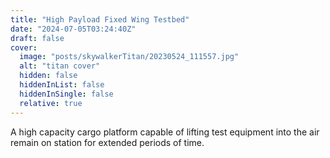 ```yaml
---
title: "High Payload Fixed Wing Testbed"
date: "2024-07-05T03:24:40Z"
draft: false
cover:
  image: "posts/skywalkerTitan/20230524_111557.jpg"
  alt: "titan cover"
  hidden: false
  hiddenInList: false
  hiddenInSingle: false
  relative: true
---
```


A high capacity cargo platform capable of lifting test equipment into the air remain on station for extended periods of time.

